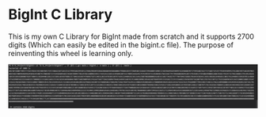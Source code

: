 # BigInt C Library
This is my own C Library for BigInt made from scratch and it supports 2700 digits (Which can easily be edited in the bigint.c file). The purpose of reinventing this wheel is learning only.

![alt text](https://raw.githubusercontent.com/TechSpiritSS/bigInt/master/1000_Factorial.png)
